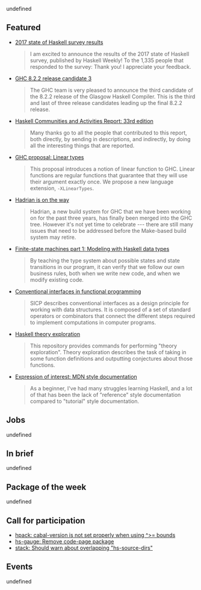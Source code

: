 <!-- 2017-11-16 -->

undefined

## Featured

-   [2017 state of Haskell survey results](http://taylor.fausak.me/2017/11/15/2017-state-of-haskell-survey-results/)

    > I am excited to announce the results of the 2017 state of Haskell survey, published by Haskell Weekly! To the 1,335 people that responded to the survey: Thank you! I appreciate your feedback.

-   [GHC 8.2.2 release candidate 3](https://mail.haskell.org/pipermail/ghc-devs/2017-October/015036.html)

    > The GHC team is very pleased to announce the third candidate of the 8.2.2 release of the Glasgow Haskell Compiler. This is the third and last of three release candidates leading up the final 8.2.2 release.

-   [Haskell Communities and Activities Report: 33rd edition](https://mail.haskell.org/pipermail/haskell/2017-November/025300.html)

    > Many thanks go to all the people that contributed to this report, both directly, by sending in descriptions, and indirectly, by doing all the interesting things that are reported.

-   [GHC proposal: Linear types](https://github.com/ghc-proposals/ghc-proposals/pull/91)

    > This proposal introduces a notion of linear function to GHC. Linear functions are regular functions that guarantee that they will use their argument exactly once. We propose a new language extension, `-XLinearTypes`.

-   [Hadrian is on the way](https://blogs.ncl.ac.uk/andreymokhov/hadrian-is-on-the-way/)

    > Hadrian, a new build system for GHC that we have been working on for the past three years, has finally been merged into the GHC tree. However it's not yet time to celebrate --- there are still many issues that need to be addressed before the Make-based build system may retire.

-   [Finite-state machines part 1: Modeling with Haskell data types](https://wickstrom.tech/finite-state-machines/2017/11/10/finite-state-machines-part-1-modeling-with-haskell.html)

    > By teaching the type system about possible states and state transitions in our program, it can verify that we follow our own business rules, both when we write new code, and when we modify existing code.

-   [Conventional interfaces in functional programming](https://carlosmchica.github.io/conventional-interfaces/)

    > SICP describes conventional interfaces as a design principle for working with data structures. It is composed of a set of standard operators or combinators that connect the different steps required to implement computations in computer programs.

-   [Haskell theory exploration](http://chriswarbo.net/git/haskell-te/)

    > This repository provides commands for performing "theory exploration". Theory exploration describes the task of taking in some function definitions and outputting conjectures about those functions.

-   [Expression of interest: MDN style documentation](https://www.reddit.com/r/haskell/comments/7d0pn0/expression_of_interest_mdn_style_documentation/)

    > As a beginner, I've had many struggles learning Haskell, and a lot of that has been the lack of "reference" style documentation compared to "tutorial" style documentation.

## Jobs

undefined

## In brief

undefined

## Package of the week

undefined

## Call for participation

-   [hpack: cabal-version is not set properly when using ^>= bounds](https://github.com/sol/hpack/issues/213)
-   [hs-gauge: Remove code-page package](https://github.com/vincenthz/hs-gauge/issues/38)
-   [stack: Should warn about overlapping "hs-source-dirs"](https://github.com/commercialhaskell/stack/issues/3575)

## Events

undefined
